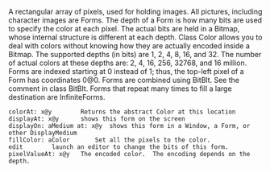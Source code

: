 A rectangular array of pixels, used for holding images.  All pictures, including character images are Forms.  The depth of a Form is how many bits are used to specify the color at each pixel.  The actual bits are held in a Bitmap, whose internal structure is different at each depth.  Class Color allows you to deal with colors without knowing how they are actually encoded inside a Bitmap.
	  The supported depths (in bits) are 1, 2, 4, 8, 16, and 32.  The number of actual colors at these depths are: 2, 4, 16, 256, 32768, and 16 million.
	Forms are indexed starting at 0 instead of 1; thus, the top-left pixel of a Form has coordinates 0@0.
	Forms are combined using BitBlt.  See the comment in class BitBlt.  Forms that repeat many times to fill a large destination are InfiniteForms.

	colorAt: x@y		Returns the abstract Color at this location
	displayAt: x@y		shows this form on the screen
	displayOn: aMedium at: x@y	shows this form in a Window, a Form, or other DisplayMedium
	fillColor: aColor		Set all the pixels to the color.
	edit		launch an editor to change the bits of this form.
	pixelValueAt: x@y	The encoded color.  The encoding depends on the depth.
